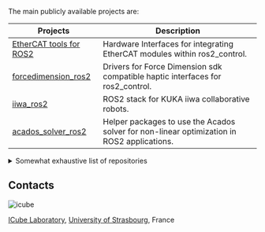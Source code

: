 The main publicly available projects are:

| **Projects**                                                                      | **Description**                                                                            |
| --------------------------------------------------------------------------------- | ------------------------------------------------------------------------------------------ |
| [ EtherCAT tools for ROS2  ](/ethercat_driver_ros2.md)                           | Hardware Interfaces for integrating EtherCAT modules within ros2_control.                  |
| [ forcedimension_ros2  ](https://github.com/ICube-Robotics/forcedimension_ros2  ) | Drivers for Force Dimension sdk compatible haptic interfaces for ros2_control.             |
| [ iiwa_ros2 ](https://github.com/ICube-Robotics/iiwa_ros2 )                       | ROS2 stack for KUKA iiwa collaborative robots.                                             |
| [ acados_solver_ros2 ](/acados_solver_ros2.md)                                     | Helper packages to use the Acados solver for non-linear optimization in ROS2 applications. |


<details>
<summary> Somewhat exhaustive list of repositories </summary>
<br />

- Vendor packages:

| **Repos**                                                                   | **Description**                                                                                                                   |
| --------------------------------------------------------------------------- | --------------------------------------------------------------------------------------------------------------------------------- |
| [ acados_vendor_ros2](https://github.com/ICube-Robotics/acados_vendor_ros2) | Vendored package for the [Acados](https://github.com/acados/acados) non-linear  optimization framework.                           |
| [ mosek_vendor_ros2 ](https://github.com/ICube-Robotics/mosek_vendor_ros2 ) | Vendored package for the [MOSEK](https://www.mosek.com/) optimization framework.                                                  | ) |
| [ fd_sdk_vendor](https://github.com/ICube-Robotics/fd_sdk_vendor)           | Vendored package for the [Force dimension](https://www.mosek.com/) SDK used to control their haptic interfaces (e.g., Omega 3/6). | ) |
| [ soem_vendor_ros2](https://github.com/ICube-Robotics/soem_vendor_ros2)     | Vendored package for the Simple Open Source EtherCAT Master (SOEM) ethercat master library.                                       |

- Hardware-related ROS2 packages:

| **Projects**                                                                      | **Description**                                                                |
| --------------------------------------------------------------------------------- | ------------------------------------------------------------------------------ |
| [ ethercat_driver_ros2  ](ethercat_driver_ros2.md  )                              | Hardware Interfaces for integrating EtherCAT modules within ros2_control.      |
| [ forcedimension_ros2  ](https://github.com/ICube-Robotics/forcedimension_ros2  ) | Drivers for Force Dimension sdk compatible haptic interfaces for ros2_control. |
| [ hk1d_ros2 ](https://github.com/ICube-Robotics/hk1d_ros2 )                       | ROS2 stack to use a 1-Dof haptic kit used at the ICube laboratory.             |
| [ iiwa_ros2 ](https://github.com/ICube-Robotics/iiwa_ros2 )                       | ROS2 stack for KUKA iiwa collaborative robots.                                 |
| [ mrv1a_ros2 ](https://github.com/ICube-Robotics/mrv1a_ros2 )                     | Robot driver for the Mitsubishi RV1A robotic manipulator.                      |
| [ ndisys_ros2 ](https://github.com/ICube-Robotics/ndisys_ros2 )                   | Driver for ros2_control for communication with NDI measurement systems.        |
| [ astra_ros2 ](https://github.com/ICube-Robotics/ndisys_ros2 )                    | Orbbec Astra RGBD driver for ros2.                                             |

- Educational packages:

| **Projects**                                                                  | **Description**                                                              |
| ----------------------------------------------------------------------------- | ---------------------------------------------------------------------------- |
| [ scara_tutorial_ros2](https://github.com/ICube-Robotics/scara_tutorial_ros2) | Tutorial for building and controlling a scara type robot using ros2_control. |


- Misc. projects:

| **Projects**                                                                | **Description**                                                                            |
| --------------------------------------------------------------------------- | ------------------------------------------------------------------------------------------ |
| [ acados_solver_ros2](https://github.com/ICube-Robotics/acados_vendor_ros2) | Helper packages to use the Acados solver for non-linear optimization in ROS2 applications. |
| [ pytroller](https://github.com/ICube-Robotics/pytroller)                   | Python controller for ros2_control .                                                       |


</details>


## Contacts ##
![icube](https://icube.unistra.fr/fileadmin/templates/DUN/icube/images/logo.png)

[ICube Laboratory](https://icube.unistra.fr), [University of Strasbourg](https://www.unistra.fr/), France
